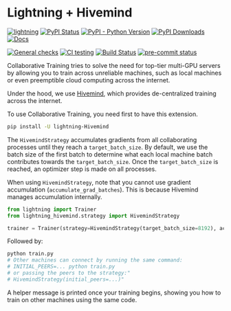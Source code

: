 # Lightning + Hivemind

[![lightning](https://img.shields.io/badge/-Lightning_2.0+-792ee5?logo=pytorchlightning&logoColor=white)](https://lightning.ai/)
[![PyPI Status](https://badge.fury.io/py/lightning-hivemind.svg)](https://badge.fury.io/py/lightning-hivemind)
[![PyPI - Python Version](https://img.shields.io/pypi/pyversions/lightning-hivemind)](https://pypi.org/project/lightning-hivemind/)
[![PyPI Downloads](https://pepy.tech/badge/lightning-hivemind)](https://pepy.tech/project/lightning-hivemind)
[![Docs](https://github.com/Lightning-AI/lightning-Hivemind/actions/workflows/docs-deploy.yml/badge.svg?event=push)](https://lightning-ai.github.io/lightning-Hivemind/)

[![General checks](https://github.com/Lightning-Universe/lightning-Hivemind/actions/workflows/ci-checks.yml/badge.svg?event=push)](https://github.com/Lightning-Universe/lightning-Hivemind/actions/workflows/ci-checks.yml)
[![CI testing](https://github.com/Lightning-Universe/lightning-Hivemind/actions/workflows/ci-testing.yml/badge.svg?event=push)](https://github.com/Lightning-Universe/lightning-Hivemind/actions/workflows/ci-testing.yml)
[![Build Status](https://dev.azure.com/Lightning-AI/compatibility/_apis/build/status%2Fstrategies%2FLightning-Universe.lightning-Hivemind?branchName=main)](https://dev.azure.com/Lightning-AI/compatibility/_build/latest?definitionId=64&branchName=main)
[![pre-commit status](https://results.pre-commit.ci/badge/github/Lightning-AI/lightning-Hivemind/main.svg)](https://results.pre-commit.ci/latest/github/Lightning-AI/lightning-Hivemind/main)

Collaborative Training tries to solve the need for top-tier multi-GPU servers by allowing you to train across unreliable machines,
such as local machines or even preemptible cloud computing across the internet.

Under the hood, we use [Hivemind](https://github.com/learning-at-home/hivemind), which provides de-centralized training across the internet.

To use Collaborative Training, you need first to have this extension.

```bash
pip install -U lightning-Hivemind
```

The `HivemindStrategy` accumulates gradients from all collaborating processes until they reach a `target_batch_size`. By default, we use the batch size
of the first batch to determine what each local machine batch contributes towards the `target_batch_size`. Once the `target_batch_size` is reached, an optimizer step
is made on all processes.

When using `HivemindStrategy`, note that you cannot use gradient accumulation (`accumulate_grad_batches`). This is because Hivemind manages accumulation internally.

```py
from lightning import Trainer
from lightning_hivemind.strategy import HivemindStrategy

trainer = Trainer(strategy=HivemindStrategy(target_batch_size=8192), accelerator="gpu", devices=1)
```

Followed by:

```bash
python train.py
# Other machines can connect by running the same command:
# INITIAL_PEERS=... python train.py
# or passing the peers to the strategy:"
# HivemindStrategy(initial_peers=...)"
```

A helper message is printed once your training begins, showing you how to train on other machines using the same code.

